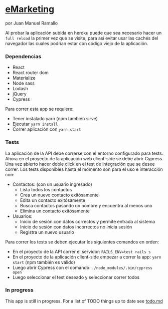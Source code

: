 # [eMarketing](https://emarketing-iaw.herokuapp.com)
por Juan Manuel Ramallo

Al probar la aplicación subida en heroku puede que sea necesario hacer un `full reload` la primer vez que se visite,
para así evitar usar las cachés del navegador las cuales podrían estar con código viejo de la aplicación.

### Dependencias
* React
* React router dom
* Materialize
* Node sass
* Lodash
* jQuery
* Cypress

Para correr esta app se requiere:

- Tener instalado yarn (npm también sirve)
- Ejecutar `yarn install`
- Correr aplicación con `yarn start`

### Tests
La aplicación de la API debe correrse con el entorno configurado para tests.
Ahora en el proyecto de la aplicación web client-side se debe abrir Cypress.
Una vez abierto hacer doble click en el test de integración que se desee correr.
Los tests disponibles hasta el momento son para el uso e interacción con:

  * Contactos: (con un usuario ingresado)
    * Lista todos los contactos
    * Crea un nuevo contacto exitósamente
    * Edita un contacto exitósamente
    * Busca contactos pasando un nombre y encuentra al menos uno
    * Elimina un contacto exitósamente
  * Usuarios:
    * Inicio de sesión con datos correctos y permite entrada al sistema
    * Inicio de sesión con datos incorrectos no inicia sesión
    * Registra un nuevo usuario

Para correr los tests se deben ejecutar los siguientes comandos en orden:

  * En el proyecto de la API correr el servidor: `RAILS_ENV=test rails s`
  * En el proyecto de la aplicación client-side empezar a correr la app: `yarn start` (npm también es válido)
  * Luego abrir Cypress con el comando: `./node_modules/.bin/cypress open`
  * Luego seleccionar el test deseado y seleccionar correr todos


### In progress
This app is still in progress. For a list of TODO things up to date see [todo.md](TODO.md)